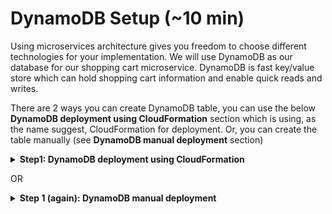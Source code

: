 # DynamoDB Setup (~10 min)
Using microservices architecture gives you freedom to choose different technologies for your implementation. We will use
DynamoDB as our database for our shopping cart microservice. DynamoDB is fast key/value store which can hold shopping cart information and enable quick reads and writes.

There are 2 ways you can create DynamoDB table, you can use the below **DynamoDB deployment using CloudFormation** section which is using, as the name suggest, CloudFormation for deployment. Or, you can create the table manually (see **DynamoDB manual deployment** section)

<details>
<summary>  
<b>Step1: DynamoDB deployment using CloudFormation</b>
</summary>
<br>

**1.1** Download CloudFormation template from [here](../MonoToMicroAssets/MonoToMicroCFDDB.yaml) and save it locally

```diff
Save file name: MonoToMicroDDBCF.template
```

**1.2** Log into your AWS console.

**1.3** Navigate to CloudFormation.

![](../MonoToMicroAssets/assets1024/CloudFormationStep1.png)

**1.4** Click **Create stack** to start the process.  

![](../MonoToMicroAssets/assets1024/CloudFormationStep2.png)

**1.5** Select **Template is ready** with **Upload a template file** and load the file downloaded on step 1.1 

![](../MonoToMicroAssets/assets1024/CloudFormationStep3.png) 

**1.6** Click **Next**.

**1.7** Enter a name for the stack, e.g. MonoToMicrDDB  

![](../MonoToMicroAssets/assets1024/CloudFormationStep4.png)  

**1.8** Click **Next** to skip the stack configuration options, as we will use defaults in this section.  

![](../MonoToMicroAssets/assets1024/CloudFormationStep5.png)

**1.9** Review the details for creating the stack and click **Create Stack**.  

![](../MonoToMicroAssets/assets1024/CloudFormationStep6.png)

**1.10** The CloudFormation stack creation process will take 3-4 minutes to complete.  

![](../MonoToMicroAssets/assets1024/CloudFormationStep7.png)

**1.11** Once the stack creation process completes, you should see the following **CREATE_COMPLETE** message.  

![](../MonoToMicroAssets/assets1024/CloudFormationStep8.png)

**1.12** Click on the Outputs tab and take note of these values.
```diff
RoleForLambda: This is the IAM role that will be used with our Lambda function.
```

</details>

OR
    
<details>
<summary>  
<b>Step 1 (again): DynamoDB manual deployment</b>
</summary>
<br>

**1.1** Log into your AWS console.  

**1.2** Navigate to DynamoDB.    

![](../MonoToMicroAssets/assets1024/DDBStep1.png)  
  
**1.3** Select **Create table**  

![](../MonoToMicroAssets/assets1024/DDBStep2.png)  
  
**1.4** Use the following names (lower case)  

```diff
Table Name: unishop  
Primary Key: uuid  
```
![](../MonoToMicroAssets/assets1024/DDBStep3.png)  

Click the **Create** button  
  
**1.5** You are DONE!  

![](../MonoToMicroAssets/assets1024/DDBStep4.png)  

</details>
